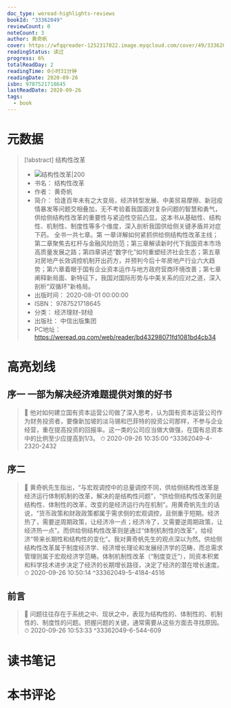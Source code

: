 ```yaml
---
doc_type: weread-highlights-reviews
bookId: "33362049"
reviewCount: 0
noteCount: 3
author: 黄奇帆
cover: https://wfqqreader-1252317822.image.myqcloud.com/cover/49/33362049/t7_33362049.jpg
readingStatus: 读过
progress: 6%
totalReadDay: 2
readingTime: 0小时31分钟
readingDate: 2020-09-26
isbn: 9787521718645
lastReadDate: 2020-09-26
tags:
  - book
---
```

# 元数据
> [!abstract] 结构性改革
> - ![ 结构性改革|200](https://wfqqreader-1252317822.image.myqcloud.com/cover/49/33362049/t7_33362049.jpg)
> - 书名： 结构性改革
> - 作者： 黄奇帆
> - 简介： 恰逢百年未有之大变局，经济转型发展、中美贸易摩擦、新冠疫情暴发等问题交相叠加，无不考验着我国面对复杂问题的智慧和勇气，供给侧结构性改革的重要性与紧迫性空前凸显。这本书从基础性、结构性、机制性、制度性等多个维度，深入剖析我国供给侧关键矛盾并对症下药。 全书一共七章。第 一章详解如何紧抓供给侧结构性改革主线；第二章聚焦去杠杆与金融风险防范；第三章解读新时代下我国资本市场高质量发展之路；第四章讲述“数字化”如何重塑经济社会生态；第五章对房地产长效调控机制开出药方，并预判今后十年房地产行业六大趋势；第六章着眼于国有企业资本运作与地方政府营商环境改善；第七章阐释新局面、新特征下，我国对国际形势与中美关系的应对之道，深入剖析“双循环”新格局。
> - 出版时间： 2020-08-01 00:00:00
> - ISBN： 9787521718645
> - 分类： 经济理财-财经
> - 出版社： 中信出版集团
> - PC地址：https://weread.qq.com/web/reader/bd43298071fd1081bd4cb34

# 高亮划线

## 序一 一部为解决经济难题提供对策的好书

> 📌 他对如何建立国有资本运营公司做了深入思考，认为国有资本运营公司作为财务投资者，要像新加坡的淡马锡和巴菲特的投资公司那样，不参与企业经营，重在提高投资的回报率。这一类的公司应当做大做强，在国有总资本中的比例至少应提高到1/3。 
> ⏱ 2020-09-26 10:35:00 ^33362049-4-2320-2432

## 序二

> 📌 黄奇帆先生指出，“与宏观调控中的总量调控不同，供给侧结构性改革是经济运行体制机制的改革，解决的是结构性问题”，“供给侧结构性改革则是结构性、体制性的改革，改变的是经济运行内在机制”。用黄奇帆先生的话说，“货币政策和财政政策都属于需求侧的宏观调控，且侧重于短期。经济热了，需要逆周期政策，让经济冷一点；经济冷了，又需要逆周期政策，让经济热一点”。而供给侧结构性改革则是通过“体制机制性的改革”，给经济“带来长期性和结构性的变化”。我对黄奇帆先生的观点深以为然。供给侧结构性改革属于制度经济学、经济增长理论和发展经济学的范畴，而总需求管理则属于宏观经济学范畴。体制机制性改革（“制度变迁”），同资本积累和科学技术进步决定了经济的长期增长路径，决定了经济的潜在增长速度。 
> ⏱ 2020-09-26 10:50:14 ^33362049-5-4184-4516

## 前言

> 📌 问题往往存在于系统之中、现状之中，表现为结构性的、体制性的、机制性的、制度性的问题。把握问题的关键，通常需要从这些方面去寻找原因。 
> ⏱ 2020-09-26 10:53:33 ^33362049-6-544-609

# 读书笔记

# 本书评论

